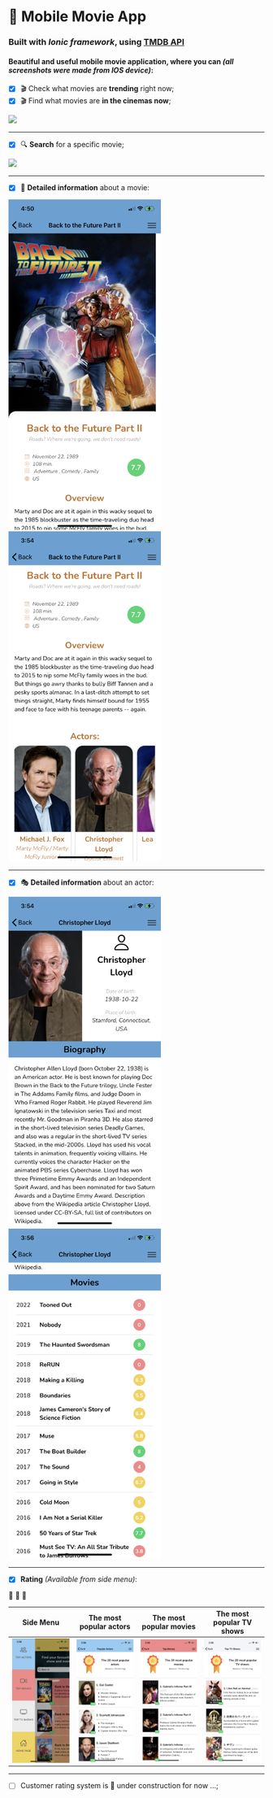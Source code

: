 # 🎥 Mobile Movie App 
### Built with ***Ionic framework***, using [TMDB API](https://www.themoviedb.org/)

#### Beautiful and useful mobile movie application, where you can *(all screenshots were made from IOS device)*: 
- [x] 🎬 Check what movies are **trending** right now;
- [x] 🎬 Find what movies are **in the cinemas now**; 

<img src="https://github.com/FedorMashoshin/Ionic-Movie/raw/main/src/assets/screenshots/IMG_2759.PNG" width="350">

---

- [x] 🔍 **Search** for a specific movie;

<img src="https://github.com/FedorMashoshin/Ionic-Movie/raw/main/src/assets/screenshots/IMG_2760.PNG" width="350">

---


- [x] 🎥 **Detailed information** about a movie:

<img src="https://github.com/FedorMashoshin/Ionic-Movie/raw/main/src/assets/screenshots/MOVIE.jpeg" width="300"> <img src="https://github.com/FedorMashoshin/Ionic-Movie/raw/main/src/assets/screenshots/IMG_2762.PNG" width="300">

---

- [x] 🎭 **Detailed information** about an actor:

<img src="https://github.com/FedorMashoshin/Ionic-Movie/raw/main/src/assets/screenshots/IMG_2763.PNG" width="300"> <img src="https://github.com/FedorMashoshin/Ionic-Movie/raw/main/src/assets/screenshots/IMG_2764.PNG" width="300">

---
    

- [x] **Rating** *(Available from side menu)*:

🏅 🏅 🏅
 
   | Side Menu| The most popular actors  | The most popular movies | The most popular TV shows |
| ------------- | ------------- | ------------- | ------------- | 
|  <img src="https://github.com/FedorMashoshin/Ionic-Movie/raw/main/src/assets/screenshots/IMG_2765.PNG" width="350">  |  <img src="https://github.com/FedorMashoshin/Ionic-Movie/raw/main/src/assets/screenshots/IMG_2768.PNG" width="300">  |  <img src="https://github.com/FedorMashoshin/Ionic-Movie/raw/main/src/assets/screenshots/IMG_2769.PNG" width="300">  |  <img src="https://github.com/FedorMashoshin/Ionic-Movie/raw/main/src/assets/screenshots/IMG_2766.PNG" width="300"> |

---


- [ ] Customer rating system is 🚧 under construction for now ...;
